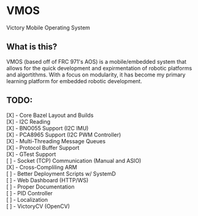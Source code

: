 # VMOS
Victory Mobile Operating System 

## What is this?
VMOS (based off of FRC 971's AOS) is a mobile/embedded system that allows for the quick development and expirmentation of robotic platforms
and algortithms. With a focus on modularity, it has become my primary learning platform for embedded robotic development.

## TODO:
[X] - Core Bazel Layout and Builds     
[X] - I2C Reading    
[X] - BNO055 Support (I2C IMU)     
[X] - PCA8965 Support (I2C PWM Controller)     
[X] - Multi-Threading Message Queues     
[X] - Protocol Buffer Support     
[X] - GTest Support     
[ ] - Socket (TCP) Communication  (Manual and ASIO)   
[X] - Cross-Compliling ARM     
[ ] - Better Deployment Scripts w/ SystemD     
[ ] - Web Dashboard (HTTP/WS)     
[ ] - Proper Documentation     
[ ] - PID Controller     
[ ] - Localization     
[ ] - VictoryCV (OpenCV)     